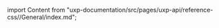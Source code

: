 
import Content from "uxp-documentation/src/pages/uxp-api/reference-css//General/index.md";

<Content query="product=photoshop"/>
